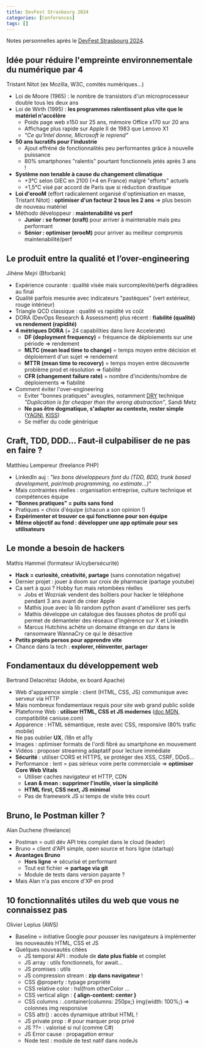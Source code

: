 ```yaml
---
title: DevFest Strasbourg 2024
categories: [Conferences]
tags: []
---
```


Notes personnelles après le [DevFest Strasbourg 2024](https://devfest24.gdgstrasbourg.fr/).

## Idée pour réduire l'empreinte environnementale du numérique par 4
Tristant Nitot (ex Mozilla, W3C, comités numériques...)
- Loi de Moore (1965) : le nombre de transistors d'un microprocesseur double tous les deux ans
- Loi de Wirth (1995) : **les programmes ralentissent plus vite que le matériel n'accélère**
  - Poids page web x150 sur 25 ans, mémoire Office x170 sur 20 ans
  - Affichage plus rapide sur Apple II de 1983 que Lenovo X1
  - *"Ce qu'Intel donne, Microsoft le reprend"*
- **50 ans lucratifs pour l'industrie**
  - Ajout effréné de fonctionnalités peu performantes grâce à nouvelle puissance
  - 80% smartphones "ralentis" pourtant fonctionnels jetés après 3 ans !
- **Système non tenable à cause du changement climatique**
  - +3°C selon GIEC en 2100 (+4 en France) malgré "efforts" actuels
  - +1,5°C visé par accord de Paris que si réduction drastique
- **Loi d'erooM** (effort radicalement organisé d'optimisation en masse, Tristant Nitot) : **optimiser d'un facteur 2 tous les 2 ans** => plus besoin de nouveau matériel
- Méthodo développeur : **maintenabilité vs perf**
  - **Junior : se former (craft)** pour arriver à maintenable mais peu performant
  - **Sénior : optimiser (erooM)** pour arriver au meilleur compromis maintenabilité/perf

## Le produit entre la qualité et l’over-engineering
Jihène Mejri (Bforbank)
- Expérience courante : qualité visée mais surcomplexité/perfs dégradées au final
- Qualité parfois mesurée avec indicateurs "pastèques" (vert extérieur, rouge intérieur)
- Triangle QCD classique : qualité vs rapidité vs coût
- DORA (DevOps Research & Assessment) plus récent : **fiabilité (qualité) vs rendement (rapidité)**
- **4 métriques DORA** (+ 24 capabilities dans livre Accelerate)
  - **DF (deployment frequency)** = fréquence de déploiements sur une période => rendement
  - **MLTC (mean lead time to change)** = temps moyen entre décision et déploiement d'un sujet => rendement
  - **MTTR (mean time to recovery)** = temps moyen entre découverte problème prod et résolution => fiabilité
  - **CFR (changement failure rate)** = nombre d'incidents/nombre de déploiements => fiabilité
- Comment éviter l'over-engineering
  - Eviter "bonnes pratiques" aveugles, notamment [DRY](https://en.wikipedia.org/wiki/Don%27t_repeat_yourself) technique
  *"Duplication is far cheaper than the wrong abstraction"*, Sandi Metz
  - **Ne pas être dogmatique, s'adapter au contexte, rester simple** ([YAGNI](https://en.wikipedia.org/wiki/You_aren%27t_gonna_need_it), [KISS](https://en.wikipedia.org/wiki/KISS_principle))
  - Se méfier du code générique

## Craft, TDD, DDD... Faut-il culpabiliser de ne pas en faire ?
Matthieu Lempereur (freelance PHP)
- LinkedIn auj : *"les bons développeurs font du (TDD, BDD, trunk based development, pair/mob programming, no estimate...)"*
- Mais contraintes réelles : organisation entreprise, culture technique et compétences équipe
- **"Bonnes pratiques" = puits sans fond**
- Pratiques = choix d'équipe (chacun a son opinion !)
- **Expérimenter et trouver ce qui fonctionne pour son équipe**
- **Même objectif au fond : développer une app optimale pour ses utilisateurs**

## Le monde a besoin de hackers
Mathis Hammel (formateur IA/cybersécurité)
- **Hack = curiosité, créativité, partage** (sans connotation négative)
- Dernier projet : jouer à doom sur croix de pharmacie (partage youtube)
- Ca sert à quoi ? Hobby fun mais retombées réelles
  - Jobs et Wozniak vendent des boîtiers pour hacker le téléphone pendant 3 ans avant de créer Apple
  - Mathis joue avec la lib random python avant d'améliorer ses perfs
  - Mathis développe un catalogue des fausses photos de profil qui permet de démanteler des réseaux d'ingérence sur X et LinkedIn
  - Marcus Hutchins achète un domaine étrange en dur dans le ransomware WannaCry ce qui le désactive
- **Petits projets persos pour apprendre vite**
- Chance dans la tech : **explorer, réinventer, partager**

## Fondamentaux du développement web
Bertrand Delacrétaz (Adobe, ex board Apache)
- Web d'apparence simple : client (HTML, CSS, JS) communique avec serveur via HTTP
- Mais nombreux fondamentaux requis pour site web grand public solide
- Plateforme Web : **utiliser HTML, CSS et JS modernes** ([doc MDN](https://developer.mozilla.org/fr/), compatibilité caniuse.com)
- Apparence : HTML sémantique, reste avec CSS, responsive (80% trafic mobile)
- Ne pas oublier **UX**, i18n et a11y
- Images : optimiser formats de l'ordi fibré au smartphone en mouvement
- Vidéos : proposer streaming adaptatif pour lecture immédiate
- **Sécurité** : utiliser CORS et HTTPS, se protéger des XSS, CSRF, DDoS...
- Performance : lent = pas sérieux voire perte commerciale => **optimiser Core Web Vitals**
  - Utiliser caches navigateur et HTTP, CDN
  - **Lean & mean : supprimer l'inutile, viser la simplicité**
  - **HTML first, CSS next, JS minimal**
  - Pas de framework JS si temps de visite très court

## Bruno, le Postman killer ?
Alan Duchene (freelance)
- Postman = outil dév API très complet dans le cloud (leader)
- Bruno = client d'API simple, open source et hors ligne (startup)
- **Avantages Bruno**
  - **Hors ligne** => sécurisé et performant
  - Tout est fichier => **partage via git**
  - Module de tests dans version payante ?
- Mais Alan n'a pas encore d'XP en prod
 
## 10 fonctionnalités utiles du web que vous ne connaissez pas
Olivier Leplus (AWS)
- Baseline = initiative Google pour pousser les navigateurs à implémenter les nouveautés HTML, CSS et JS
- Quelques nouveautés citées
  - JS temporal API : module de **date plus fiable** et complet
  - JS array : utils fonctionnels, for await...
  - JS promises : utils
  - JS compression stream : **zip dans navigateur** !
  - CSS @property : typage propriété
  - CSS relative color : hsl(from otherColor ...
  - CSS vertical align : **{ align-content: center }**
  - CSS columns : .container{columns: 250px;} img{width: 100%;} => colonnes img responsive
  - CSS attr() : accès dynamique attribut HTML !
  - JS private prop : # pour marquer prop privé
  - JS ??= : valorisé si nul (comme C#)
  - JS Error cause : propagation erreur
  - Node test : module de test natif dans nodeJs